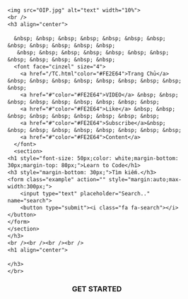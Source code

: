 <DOCTYPE html>
<html lang="en">
<head>
    <meta charset="utf-8">
<style>
  <title>
    Nguyễn Thanh Trịnh
  </title>
    <body background ="t.jpg";>
  <style>
     img {
 position: absolute;
 top: 10px;
 left: 200px; 
   }
    * {
  box-sizing: border-box;
}

form.example input[type=text] {
  padding: 10px;
  font-size: 17px;
  border: 1px solid grey;
  float: left;
  width: 80%;
  background: #f1f1f1;
}

form.example button {
  float: left;
  width: 20%;
  padding: 10px;
  background: #2196F3;
  color: white;
  font-size: 17px;
  border: 1px solid grey;
  border-left: none;
  cursor: pointer;
}

form.example button:hover {
  background: #0b7dda;
}

form.example::after {
  content: "";
  clear: both;
  display: table;
    }
    body {
  background-image:url't.jpg';
  background-repeat: no-repeat;
  background-attachment: fixed;
  background-size: 100% 100%;
    }
 </style>
  </head>
       


    <img src="OIP.jpg" alt="text" width="10%">
    <br />
    <h3 align="center">
      
      &nbsp; &nbsp; &nbsp; &nbsp; &nbsp; &nbsp; &nbsp; &nbsp; &nbsp; &nbsp; &nbsp; &nbsp;
       &nbsp; &nbsp; &nbsp; &nbsp; &nbsp; &nbsp; &nbsp; &nbsp; &nbsp; &nbsp; &nbsp; &nbsp;
      <font face="cinzel" size="4">
        <a href="/TC.html"color="#FE2E64">Trang Chủ</a> &nbsp; &nbsp; &nbsp; &nbsp; &nbsp; &nbsp; &nbsp; &nbsp; &nbsp;
        <a href="#"color="#FE2E64">VIDEO</a> &nbsp; &nbsp; &nbsp; &nbsp; &nbsp; &nbsp; &nbsp; &nbsp; &nbsp;
        <a href="#"color="#FE2E64">Like</a> &nbsp; &nbsp; &nbsp; &nbsp; &nbsp; &nbsp; &nbsp; &nbsp; &nbsp;
        <a href="#"color="#FE2E64">Subscribe</a>&nbsp; &nbsp; &nbsp; &nbsp; &nbsp; &nbsp; &nbsp; &nbsp; &nbsp;
        <a href="#"color="#FE2E64">Content</a>
      </font>
      <section>
    <h1 style="font-size: 50px;color: white;margin-bottom: 30px;margin-top: 80px;">Learn to Code</h1>
    <h3 style="margin-bottom: 30px;">Tìm kiếm.</h3>
    <form class="example" action="" style="margin:auto;max-width:300px;">
        <input type="text" placeholder="Search.." name="search">
        <button type="submit"><i class="fa fa-search"></i></button>
    </form>
    </section>  
    </h3>
    <br /><br /><br /><br />
    <h1 align="center">
      
    </h3>
    </br>
  <h3 align="center">
    <a hred="#">GET STARTED</a>
  </h3> 
  </body>
  </html>
